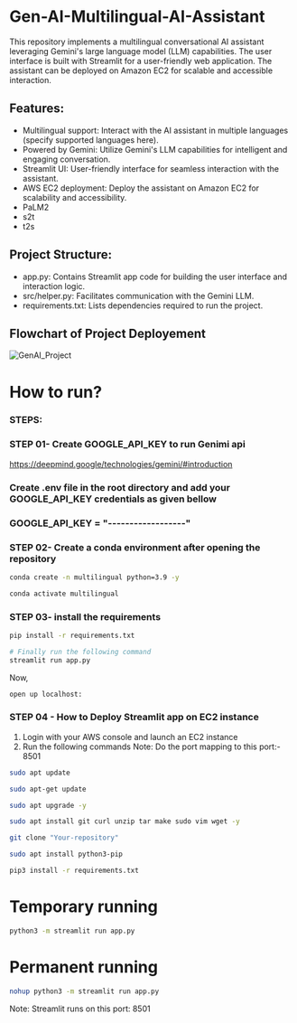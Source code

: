 # Gen-AI-Multilingual-AI-Assistant


This repository implements a multilingual conversational AI assistant leveraging Gemini's large language model (LLM) capabilities. The user interface is built with Streamlit for a user-friendly web application. The assistant can be deployed on Amazon EC2 for scalable and accessible interaction.

## Features:

- Multilingual support: Interact with the AI assistant in multiple languages (specify supported languages here).
- Powered by Gemini: Utilize Gemini's LLM capabilities for intelligent and engaging conversation.
- Streamlit UI: User-friendly interface for seamless interaction with the assistant.
- AWS EC2 deployment: Deploy the assistant on Amazon EC2 for scalability and accessibility.
- PaLM2
- s2t
- t2s
  
## Project Structure:

- app.py: Contains Streamlit app code for building the user interface and interaction logic.
- src/helper.py: Facilitates communication with the Gemini LLM.
- requirements.txt: Lists dependencies required to run the project.

## Flowchart of Project Deployement

![GenAI_Project](https://github.com/data-pioneer/Gen-AI-Multilingual-AI-Assistant-main/assets/33811437/097e5e20-e276-436d-ab1a-ce7bc842c831)

# How to run?
### STEPS:

### STEP 01-  Create GOOGLE_API_KEY to run Genimi api 
https://deepmind.google/technologies/gemini/#introduction


### Create .env file in the root directory and add your GOOGLE_API_KEY credentials as given bellow
### GOOGLE_API_KEY = "------------------"

### STEP 02- Create a conda environment after opening the repository

```bash
conda create -n multilingual python=3.9 -y
```

```bash
conda activate multilingual
```


### STEP 03- install the requirements
```bash
pip install -r requirements.txt
```


```bash
# Finally run the following command
streamlit run app.py
```

Now,
```bash
open up localhost:
```


###  STEP 04 - How to Deploy Streamlit app on EC2 instance
1. Login with your AWS console and launch an EC2 instance
2. Run the following commands
Note: Do the port mapping to this port:- 8501

```bash
sudo apt update
```

```bash
sudo apt-get update
```

```bash
sudo apt upgrade -y
```

```bash
sudo apt install git curl unzip tar make sudo vim wget -y
```

```bash
git clone "Your-repository"
```

```bash
sudo apt install python3-pip
```

```bash
pip3 install -r requirements.txt
```

# Temporary running
```bash
python3 -m streamlit run app.py
```

# Permanent running
```bash
nohup python3 -m streamlit run app.py
```
Note: Streamlit runs on this port: 8501